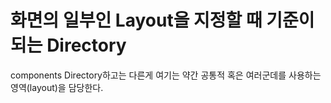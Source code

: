 # 화면의 일부인 Layout을 지정할 때 기준이 되는 Directory

components Directory하고는 다른게 여기는 약간 공통적 혹은 여러군데를 사용하는 영역(layout)을 담당한다.

